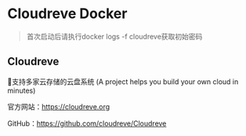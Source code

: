 # Cloudreve Docker
> 首次启动后请执行docker logs -f cloudreve获取初始密码

## Cloudreve
🌈支持多家云存储的云盘系统 (A project helps you build your own cloud in minutes)

官方网站：https://cloudreve.org

GitHub：https://github.com/cloudreve/Cloudreve